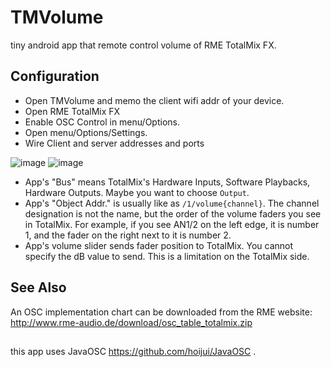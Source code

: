 # TMVolume

tiny android app that remote control volume of RME TotalMix FX.

## Configuration
- Open TMVolume and memo the client wifi addr of your device.
- Open RME TotalMix FX
- Enable OSC Control in menu/Options.
- Open menu/Options/Settings.
- Wire Client and server addresses and ports

![image](https://user-images.githubusercontent.com/333944/89477015-1d676300-d7c7-11ea-9d20-beadf8675319.png)
![image](https://user-images.githubusercontent.com/333944/89476976-09bbfc80-d7c7-11ea-8d1c-d82d12e94ccb.png)

- App's "Bus" means TotalMix's Hardware Inputs, Software Playbacks, Hardware Outputs. Maybe you want to choose `Output`.
- App's "Object Addr." is usually like as `/1/volume{channel}`. The channel designation is not the name, but the order of the volume faders you see in TotalMix. For example, if you see AN1/2 on the left edge, it is number 1, and the fader on the right next to it is number 2.
- App's volume slider sends fader position to TotalMix. You cannot specify the dB value to send. This is a limitation on the TotalMix side.

## See Also
An OSC implementation chart can be downloaded from the RME website:
http://www.rme-audio.de/download/osc_table_totalmix.zip

## 
this app uses JavaOSC https://github.com/hoijui/JavaOSC .
